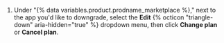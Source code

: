 1. Under "{% data variables.product.prodname_marketplace %}," next to the app you'd like to downgrade, select the **Edit** {% octicon "triangle-down" aria-hidden="true" %} dropdown menu, then click **Change plan** or **Cancel plan**.
